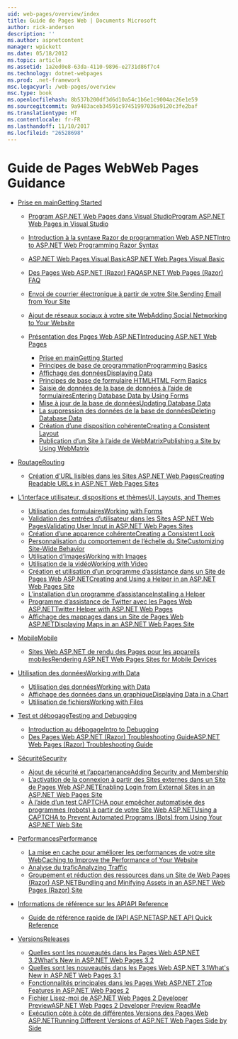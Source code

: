 ```yaml
---
uid: web-pages/overview/index
title: Guide de Pages Web | Documents Microsoft
author: rick-anderson
description: ''
ms.author: aspnetcontent
manager: wpickett
ms.date: 05/18/2012
ms.topic: article
ms.assetid: 1a2ed0e8-63da-4110-9896-e2731d86f7c4
ms.technology: dotnet-webpages
ms.prod: .net-framework
msc.legacyurl: /web-pages/overview
msc.type: book
ms.openlocfilehash: 8b537b200df3d6d10a54c1b6e1c9004ac26e1e59
ms.sourcegitcommit: 9a9483aceb34591c97451997036a9120c3fe2baf
ms.translationtype: HT
ms.contentlocale: fr-FR
ms.lasthandoff: 11/10/2017
ms.locfileid: "26528698"
---
```

<a name="web-pages-guidance"></a><span data-ttu-id="9691c-102">Guide de Pages Web</span><span class="sxs-lookup"><span data-stu-id="9691c-102">Web Pages Guidance</span></span>
====================
- [<span data-ttu-id="9691c-103">Prise en main</span><span class="sxs-lookup"><span data-stu-id="9691c-103">Getting Started</span></span>](getting-started/index.md)

    - [<span data-ttu-id="9691c-104">Program ASP.NET Web Pages dans Visual Studio</span><span class="sxs-lookup"><span data-stu-id="9691c-104">Program ASP.NET Web Pages in Visual Studio</span></span>](getting-started/program-asp-net-web-pages-in-visual-studio.md)
    - [<span data-ttu-id="9691c-105">Introduction à la syntaxe Razor de programmation Web ASP.NET</span><span class="sxs-lookup"><span data-stu-id="9691c-105">Intro to ASP.NET Web Programming Razor Syntax</span></span>](getting-started/introducing-razor-syntax-c.md)
    - [<span data-ttu-id="9691c-106">ASP.NET Web Pages Visual Basic</span><span class="sxs-lookup"><span data-stu-id="9691c-106">ASP.NET Web Pages Visual Basic</span></span>](getting-started/introducing-razor-syntax-vb.md)
    - [<span data-ttu-id="9691c-107">Des Pages Web ASP.NET (Razor) FAQ</span><span class="sxs-lookup"><span data-stu-id="9691c-107">ASP.NET Web Pages (Razor) FAQ</span></span>](getting-started/aspnet-web-pages-razor-faq.md)
    - [<span data-ttu-id="9691c-108">Envoi de courrier électronique à partir de votre Site.</span><span class="sxs-lookup"><span data-stu-id="9691c-108">Sending Email from Your Site</span></span>](getting-started/11-adding-email-to-your-web-site.md)
    - [<span data-ttu-id="9691c-109">Ajout de réseaux sociaux à votre site Web</span><span class="sxs-lookup"><span data-stu-id="9691c-109">Adding Social Networking to Your Website</span></span>](getting-started/13-adding-social-networking-to-your-web-site.md)
    - [<span data-ttu-id="9691c-110">Présentation des Pages Web ASP.NET</span><span class="sxs-lookup"><span data-stu-id="9691c-110">Introducing ASP.NET Web Pages</span></span>](getting-started/introducing-aspnet-web-pages-2/index.md)

        - [<span data-ttu-id="9691c-111">Prise en main</span><span class="sxs-lookup"><span data-stu-id="9691c-111">Getting Started</span></span>](getting-started/introducing-aspnet-web-pages-2/getting-started.md)
        - [<span data-ttu-id="9691c-112">Principes de base de programmation</span><span class="sxs-lookup"><span data-stu-id="9691c-112">Programming Basics</span></span>](getting-started/introducing-aspnet-web-pages-2/intro-to-web-pages-programming.md)
        - [<span data-ttu-id="9691c-113">Affichage des données</span><span class="sxs-lookup"><span data-stu-id="9691c-113">Displaying Data</span></span>](getting-started/introducing-aspnet-web-pages-2/displaying-data.md)
        - [<span data-ttu-id="9691c-114">Principes de base de formulaire HTML</span><span class="sxs-lookup"><span data-stu-id="9691c-114">HTML Form Basics</span></span>](getting-started/introducing-aspnet-web-pages-2/form-basics.md)
        - [<span data-ttu-id="9691c-115">Saisie de données de la base de données à l’aide de formulaires</span><span class="sxs-lookup"><span data-stu-id="9691c-115">Entering Database Data by Using Forms</span></span>](getting-started/introducing-aspnet-web-pages-2/entering-data.md)
        - [<span data-ttu-id="9691c-116">Mise à jour de la base de données</span><span class="sxs-lookup"><span data-stu-id="9691c-116">Updating Database Data</span></span>](getting-started/introducing-aspnet-web-pages-2/updating-data.md)
        - [<span data-ttu-id="9691c-117">La suppression des données de la base de données</span><span class="sxs-lookup"><span data-stu-id="9691c-117">Deleting Database Data</span></span>](getting-started/introducing-aspnet-web-pages-2/deleting-data.md)
        - [<span data-ttu-id="9691c-118">Création d’une disposition cohérente</span><span class="sxs-lookup"><span data-stu-id="9691c-118">Creating a Consistent Layout</span></span>](getting-started/introducing-aspnet-web-pages-2/layouts.md)
        - [<span data-ttu-id="9691c-119">Publication d’un Site à l’aide de WebMatrix</span><span class="sxs-lookup"><span data-stu-id="9691c-119">Publishing a Site by Using WebMatrix</span></span>](getting-started/introducing-aspnet-web-pages-2/publishing.md)
- [<span data-ttu-id="9691c-120">Routage</span><span class="sxs-lookup"><span data-stu-id="9691c-120">Routing</span></span>](routing/index.md)

    - [<span data-ttu-id="9691c-121">Création d’URL lisibles dans les Sites ASP.NET Web Pages</span><span class="sxs-lookup"><span data-stu-id="9691c-121">Creating Readable URLs in ASP.NET Web Pages Sites</span></span>](routing/creating-readable-urls-in-aspnet-web-pages-sites.md)
- [<span data-ttu-id="9691c-122">L’interface utilisateur, dispositions et thèmes</span><span class="sxs-lookup"><span data-stu-id="9691c-122">UI, Layouts, and Themes</span></span>](ui-layouts-and-themes/index.md)

    - [<span data-ttu-id="9691c-123">Utilisation des formulaires</span><span class="sxs-lookup"><span data-stu-id="9691c-123">Working with Forms</span></span>](ui-layouts-and-themes/4-working-with-forms.md)
    - [<span data-ttu-id="9691c-124">Validation des entrées d’utilisateur dans les Sites ASP.NET Web Pages</span><span class="sxs-lookup"><span data-stu-id="9691c-124">Validating User Input in ASP.NET Web Pages Sites</span></span>](ui-layouts-and-themes/validating-user-input-in-aspnet-web-pages-sites.md)
    - [<span data-ttu-id="9691c-125">Création d’une apparence cohérente</span><span class="sxs-lookup"><span data-stu-id="9691c-125">Creating a Consistent Look</span></span>](ui-layouts-and-themes/3-creating-a-consistent-look.md)
    - [<span data-ttu-id="9691c-126">Personnalisation du comportement de l’échelle du Site</span><span class="sxs-lookup"><span data-stu-id="9691c-126">Customizing Site-Wide Behavior</span></span>](ui-layouts-and-themes/18-customizing-site-wide-behavior.md)
    - [<span data-ttu-id="9691c-127">Utilisation d’images</span><span class="sxs-lookup"><span data-stu-id="9691c-127">Working with Images</span></span>](ui-layouts-and-themes/9-working-with-images.md)
    - [<span data-ttu-id="9691c-128">Utilisation de la vidéo</span><span class="sxs-lookup"><span data-stu-id="9691c-128">Working with Video</span></span>](ui-layouts-and-themes/10-working-with-video.md)
    - [<span data-ttu-id="9691c-129">Création et utilisation d’un programme d’assistance dans un Site de Pages Web ASP.NET</span><span class="sxs-lookup"><span data-stu-id="9691c-129">Creating and Using a Helper in an ASP.NET Web Pages Site</span></span>](ui-layouts-and-themes/creating-and-using-a-helper-in-an-aspnet-web-pages-site.md)
    - [<span data-ttu-id="9691c-130">L’installation d’un programme d’assistance</span><span class="sxs-lookup"><span data-stu-id="9691c-130">Installing a Helper</span></span>](ui-layouts-and-themes/installing-helpers.md)
    - [<span data-ttu-id="9691c-131">Programme d’assistance de Twitter avec les Pages Web ASP.NET</span><span class="sxs-lookup"><span data-stu-id="9691c-131">Twitter Helper with ASP.NET Web Pages</span></span>](ui-layouts-and-themes/twitter-helper.md)
    - [<span data-ttu-id="9691c-132">Affichage des mappages dans un Site de Pages Web ASP.NET</span><span class="sxs-lookup"><span data-stu-id="9691c-132">Displaying Maps in an ASP.NET Web Pages Site</span></span>](ui-layouts-and-themes/displaying-maps-in-an-aspnet-web-pages-site.md)
- [<span data-ttu-id="9691c-133">Mobile</span><span class="sxs-lookup"><span data-stu-id="9691c-133">Mobile</span></span>](mobile/index.md)

    - [<span data-ttu-id="9691c-134">Sites Web ASP.NET de rendu des Pages pour les appareils mobiles</span><span class="sxs-lookup"><span data-stu-id="9691c-134">Rendering ASP.NET Web Pages Sites for Mobile Devices</span></span>](mobile/rendering-aspnet-web-pages-sites-for-mobile-devices.md)
- [<span data-ttu-id="9691c-135">Utilisation des données</span><span class="sxs-lookup"><span data-stu-id="9691c-135">Working with Data</span></span>](data/index.md)

    - [<span data-ttu-id="9691c-136">Utilisation des données</span><span class="sxs-lookup"><span data-stu-id="9691c-136">Working with Data</span></span>](data/5-working-with-data.md)
    - [<span data-ttu-id="9691c-137">Affichage des données dans un graphique</span><span class="sxs-lookup"><span data-stu-id="9691c-137">Displaying Data in a Chart</span></span>](data/7-displaying-data-in-a-chart.md)
    - [<span data-ttu-id="9691c-138">Utilisation de fichiers</span><span class="sxs-lookup"><span data-stu-id="9691c-138">Working with Files</span></span>](data/working-with-files.md)
- [<span data-ttu-id="9691c-139">Test et débogage</span><span class="sxs-lookup"><span data-stu-id="9691c-139">Testing and Debugging</span></span>](testing-and-debugging/index.md)

    - [<span data-ttu-id="9691c-140">Introduction au débogage</span><span class="sxs-lookup"><span data-stu-id="9691c-140">Intro to Debugging</span></span>](testing-and-debugging/introduction-to-debugging.md)
    - [<span data-ttu-id="9691c-141">Des Pages Web ASP.NET (Razor) Troubleshooting Guide</span><span class="sxs-lookup"><span data-stu-id="9691c-141">ASP.NET Web Pages (Razor) Troubleshooting Guide</span></span>](testing-and-debugging/aspnet-web-pages-razor-troubleshooting-guide.md)
- [<span data-ttu-id="9691c-142">Sécurité</span><span class="sxs-lookup"><span data-stu-id="9691c-142">Security</span></span>](security/index.md)

    - [<span data-ttu-id="9691c-143">Ajout de sécurité et l’appartenance</span><span class="sxs-lookup"><span data-stu-id="9691c-143">Adding Security and Membership</span></span>](security/16-adding-security-and-membership.md)
    - [<span data-ttu-id="9691c-144">L’activation de la connexion à partir des Sites externes dans un Site de Pages Web ASP.NET</span><span class="sxs-lookup"><span data-stu-id="9691c-144">Enabling Login from External Sites in an ASP.NET Web Pages Site</span></span>](security/enabling-login-from-external-sites-in-an-aspnet-web-pages-site.md)
    - [<span data-ttu-id="9691c-145">À l’aide d’un test CAPTCHA pour empêcher automatisée des programmes (robots) à partir de votre Site Web ASP.NET</span><span class="sxs-lookup"><span data-stu-id="9691c-145">Using a CAPTCHA to Prevent Automated Programs (Bots) from Using Your ASP.NET Web Site</span></span>](security/using-a-catpcha-to-prevent-automated-programs-bots-from-using-your-aspnet-web-site.md)
- [<span data-ttu-id="9691c-146">Performances</span><span class="sxs-lookup"><span data-stu-id="9691c-146">Performance</span></span>](performance-and-traffic/index.md)

    - [<span data-ttu-id="9691c-147">La mise en cache pour améliorer les performances de votre site Web</span><span class="sxs-lookup"><span data-stu-id="9691c-147">Caching to Improve the Performance of Your Website</span></span>](performance-and-traffic/15-caching-to-improve-the-performance-of-your-website.md)
    - [<span data-ttu-id="9691c-148">Analyse du trafic</span><span class="sxs-lookup"><span data-stu-id="9691c-148">Analyzing Traffic</span></span>](performance-and-traffic/14-analyzing-traffic.md)
    - [<span data-ttu-id="9691c-149">Groupement et réduction des ressources dans un Site de Web Pages (Razor) ASP.NET</span><span class="sxs-lookup"><span data-stu-id="9691c-149">Bundling and Minifying Assets in an ASP.NET Web Pages (Razor) Site</span></span>](performance-and-traffic/bundling-and-minifying-assets-in-an-aspnet-web-pages-razor-site.md)
- [<span data-ttu-id="9691c-150">Informations de référence sur les API</span><span class="sxs-lookup"><span data-stu-id="9691c-150">API Reference</span></span>](api-reference/index.md)

    - [<span data-ttu-id="9691c-151">Guide de référence rapide de l’API ASP.NET</span><span class="sxs-lookup"><span data-stu-id="9691c-151">ASP.NET API Quick Reference</span></span>](api-reference/asp-net-web-pages-api-reference.md)
- [<span data-ttu-id="9691c-152">Versions</span><span class="sxs-lookup"><span data-stu-id="9691c-152">Releases</span></span>](releases/index.md)

    - [<span data-ttu-id="9691c-153">Quelles sont les nouveautés dans les Pages Web ASP.NET 3.2</span><span class="sxs-lookup"><span data-stu-id="9691c-153">What's New in ASP.NET Web Pages 3.2</span></span>](releases/whats-new-in-aspnet-web-pages-32.md)
    - [<span data-ttu-id="9691c-154">Quelles sont les nouveautés dans les Pages Web ASP.NET 3.1</span><span class="sxs-lookup"><span data-stu-id="9691c-154">What's New in ASP.NET Web Pages 3.1</span></span>](releases/whats-new-aspnet-web-pages-31.md)
    - [<span data-ttu-id="9691c-155">Fonctionnalités principales dans les Pages Web ASP.NET 2</span><span class="sxs-lookup"><span data-stu-id="9691c-155">Top Features in ASP.NET Web Pages 2</span></span>](releases/top-features-in-web-pages-2.md)
    - [<span data-ttu-id="9691c-156">Fichier Lisez-moi de ASP.NET Web Pages 2 Developer Preview</span><span class="sxs-lookup"><span data-stu-id="9691c-156">ASP.NET Web Pages 2 Developer Preview ReadMe</span></span>](releases/aspnet-web-pages-2-developer-preview-readme.md)
    - [<span data-ttu-id="9691c-157">Exécution côte à côte de différentes Versions des Pages Web ASP.NET</span><span class="sxs-lookup"><span data-stu-id="9691c-157">Running Different Versions of ASP.NET Web Pages Side by Side</span></span>](releases/running-v1-and-v2-sites-side-by-side.md)
